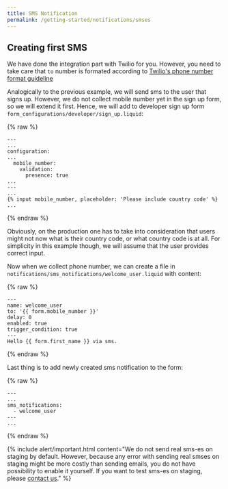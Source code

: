 ```yaml
---
title: SMS Notification
permalink: /getting-started/notifications/smses
---
```


## Creating first SMS

We have done the integration part with Twilio for you. However, you need to take care that `to` number is formated according to [Twilio's phone number format guideline](https://support.twilio.com/hc/en-us/articles/223183008-Formatting-International-Phone-Numbers)

Analogically to the previous example, we will send sms to the user that signs up. However, we do not collect mobile number yet in the sign up form, so we will extend it first. Hence, we will add to developer sign up form `form_configurations/developer/sign_up.liquid`:

{% raw %}
```liquid
---
...
configuration:
...
  mobile_number:
    validation:
      presence: true
...
---
...
{% input mobile_number, placeholder: 'Please include country code' %}
...
```
{% endraw %}

Obviously, on the production one has to take into consideration that users might not now what is their country code, or what country code is at all. For simplicity in this example though, we will assume that the user provides correct input.

Now when we collect phone number, we can create a file in `notifications/sms_notifications/welcome_user.liquid` with content:

{% raw %}
```liquid
---
name: welcome_user
to: '{{ form.mobile_number }}'
delay: 0
enabled: true
trigger_condition: true
---
Hello {{ form.first_name }} via sms.
```
{% endraw %}

Last thing is to add newly created sms notification to the form:


{% raw %}
```liquid
---
...
sms_notifications:
  - welcome_user
---
...
```
{% endraw %}

{% include alert/important.html content="We do not send real sms-es on staging by default. However, because any error with sending real smses on staging might be more costly than sending emails, you do not have possibility to enable it yourself. If you want to test sms-es on staging, please [contact us](/contact-us)." %}
